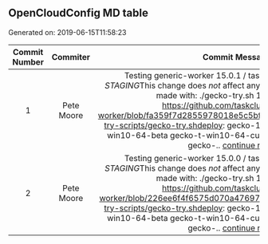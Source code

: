 ## OpenCloudConfig MD table
Generated on: 2019-06-15T11:58:23

| Commit Number | Commiter | Commit Message | Commit Url | Date | 
|:-----:|:-----:|:----------------------------------:|:------:|:----:| 
|1|Pete Moore|Testing generic-worker 15.0.1 / taskcluster-proxy 5.1.0 on *STAGING*This change does _not_ affect any production workers. Commit made with: ./gecko-try.sh 15.0.1 5.1.0See https://github.com/taskcluster/generic-worker/blob/fa359f7d2855978018e5c5bfc34c18d72bc60300/mozilla-try-scripts/gecko-try.shdeploy: gecko-1-b-win2012-beta gecko-t-win10-64-beta gecko-t-win10-64-cu gecko-t-win10-64-gpu-b gecko-.. [continue reading]( https://api.github.com/repos/mozilla-releng/OpenCloudConfig/commits/ffa609c43cc11efeadd38969f932b996c1b69518 )|[URL](https://api.github.com/repos/mozilla-releng/OpenCloudConfig/commits/ffa609c43cc11efeadd38969f932b996c1b69518)|2019-06-14 08:03:46
|2|Pete Moore|Testing generic-worker 15.0.0 / taskcluster-proxy 5.1.0 on *STAGING*This change does _not_ affect any production workers. Commit made with: ./gecko-try.sh 15.0.0 5.1.0See https://github.com/taskcluster/generic-worker/blob/226ee6f4f6575d070a47697fcb3135f885aeea50/mozilla-try-scripts/gecko-try.shdeploy: gecko-1-b-win2012-beta gecko-t-win10-64-beta gecko-t-win10-64-cu gecko-t-win10-64-gpu-b gecko-.. [continue reading]( https://api.github.com/repos/mozilla-releng/OpenCloudConfig/commits/2e9218f8d224d55a31adc46ebf8880412d8d21f7 )|[URL](https://api.github.com/repos/mozilla-releng/OpenCloudConfig/commits/2e9218f8d224d55a31adc46ebf8880412d8d21f7)|2019-06-13 12:12:42
